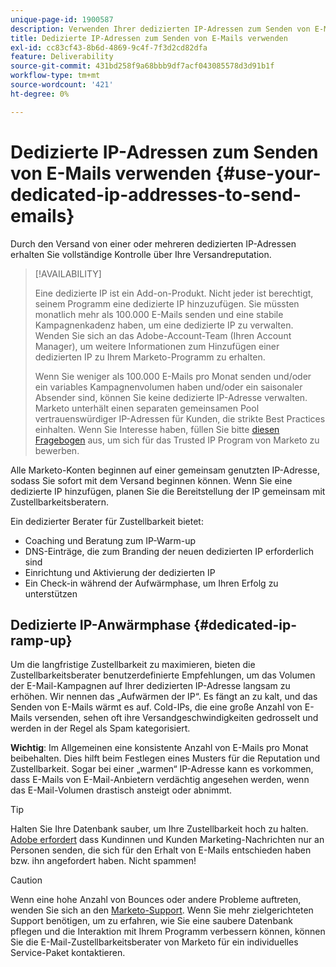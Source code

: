 ```yaml
---
unique-page-id: 1900587
description: Verwenden Ihrer dedizierten IP-Adressen zum Senden von E-Mails - Marketo-Dokumente - Produktdokumentation
title: Dedizierte IP-Adressen zum Senden von E-Mails verwenden
exl-id: cc83cf43-8b6d-4869-9c4f-7f3d2cd82dfa
feature: Deliverability
source-git-commit: 431bd258f9a68bbb9df7acf043085578d3d91b1f
workflow-type: tm+mt
source-wordcount: '421'
ht-degree: 0%

---
```


# Dedizierte IP-Adressen zum Senden von E-Mails verwenden {#use-your-dedicated-ip-addresses-to-send-emails}

Durch den Versand von einer oder mehreren dedizierten IP-Adressen erhalten Sie vollständige Kontrolle über Ihre Versandreputation.

>[!AVAILABILITY]
>
>Eine dedizierte IP ist ein Add-on-Produkt. Nicht jeder ist berechtigt, seinem Programm eine dedizierte IP hinzuzufügen. Sie müssten monatlich mehr als 100.000 E-Mails senden und eine stabile Kampagnenkadenz haben, um eine dedizierte IP zu verwalten. Wenden Sie sich an das Adobe-Account-Team (Ihren Account Manager), um weitere Informationen zum Hinzufügen einer dedizierten IP zu Ihrem Marketo-Programm zu erhalten.
>
>Wenn Sie weniger als 100.000 E-Mails pro Monat senden und/oder ein variables Kampagnenvolumen haben und/oder ein saisonaler Absender sind, können Sie keine dedizierte IP-Adresse verwalten. Marketo unterhält einen separaten gemeinsamen Pool vertrauenswürdiger IP-Adressen für Kunden, die strikte Best Practices einhalten. Wenn Sie Interesse haben, füllen Sie bitte [diesen Fragebogen](https://na-sjg.marketo.com/lp/marketoprivacydemo/Trusted-IP-Sending-Range-Program.html) aus, um sich für das Trusted IP Program von Marketo zu bewerben.

Alle Marketo-Konten beginnen auf einer gemeinsam genutzten IP-Adresse, sodass Sie sofort mit dem Versand beginnen können. Wenn Sie eine dedizierte IP hinzufügen, planen Sie die Bereitstellung der IP gemeinsam mit Zustellbarkeitsberatern.

Ein dedizierter Berater für Zustellbarkeit bietet:

* Coaching und Beratung zum IP-Warm-up
* DNS-Einträge, die zum Branding der neuen dedizierten IP erforderlich sind
* Einrichtung und Aktivierung der dedizierten IP
* Ein Check-in während der Aufwärmphase, um Ihren Erfolg zu unterstützen

## Dedizierte IP-Anwärmphase {#dedicated-ip-ramp-up}

Um die langfristige Zustellbarkeit zu maximieren, bieten die Zustellbarkeitsberater benutzerdefinierte Empfehlungen, um das Volumen der E-Mail-Kampagnen auf Ihrer dedizierten IP-Adresse langsam zu erhöhen. Wir nennen das „Aufwärmen der IP“. Es fängt an zu kalt, und das Senden von E-Mails wärmt es auf. Cold-IPs, die eine große Anzahl von E-Mails versenden, sehen oft ihre Versandgeschwindigkeiten gedrosselt und werden in der Regel als Spam kategorisiert.

**Wichtig**: Im Allgemeinen eine konsistente Anzahl von E-Mails pro Monat beibehalten. Dies hilft beim Festlegen eines Musters für die Reputation und Zustellbarkeit. Sogar bei einer „warmen“ IP-Adresse kann es vorkommen, dass E-Mails von E-Mail-Anbietern verdächtig angesehen werden, wenn das E-Mail-Volumen drastisch ansteigt oder abnimmt.

>[!TIP]
>
>Halten Sie Ihre Datenbank sauber, um Ihre Zustellbarkeit hoch zu halten. [Adobe erfordert](https://www.adobe.com/de/legal/terms/aup.html) dass Kundinnen und Kunden Marketing-Nachrichten nur an Personen senden, die sich für den Erhalt von E-Mails entschieden haben bzw. ihn angefordert haben. Nicht spammen!

>[!CAUTION]
>
>Wenn eine hohe Anzahl von Bounces oder andere Probleme auftreten, wenden Sie sich an den [Marketo-Support](https://nation.marketo.com/t5/Support/ct-p/Support). Wenn Sie mehr zielgerichteten Support benötigen, um zu erfahren, wie Sie eine saubere Datenbank pflegen und die Interaktion mit Ihrem Programm verbessern können, können Sie die E-Mail-Zustellbarkeitsberater von Marketo für ein individuelles Service-Paket kontaktieren.
